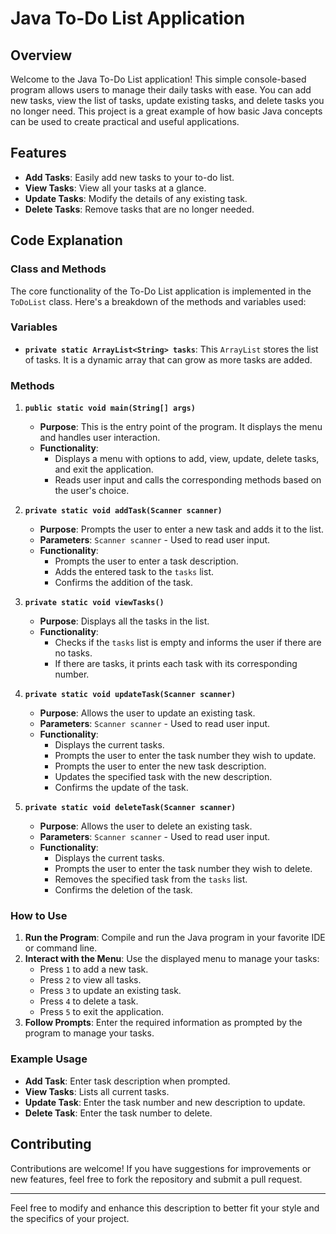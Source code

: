 # Java To-Do List Application

## Overview

Welcome to the Java To-Do List application! This simple console-based program allows users to manage their daily tasks with ease. You can add new tasks, view the list of tasks, update existing tasks, and delete tasks you no longer need. This project is a great example of how basic Java concepts can be used to create practical and useful applications.

## Features

- **Add Tasks**: Easily add new tasks to your to-do list.
- **View Tasks**: View all your tasks at a glance.
- **Update Tasks**: Modify the details of any existing task.
- **Delete Tasks**: Remove tasks that are no longer needed.

## Code Explanation

### Class and Methods

The core functionality of the To-Do List application is implemented in the `ToDoList` class. Here's a breakdown of the methods and variables used:

### Variables

- **`private static ArrayList<String> tasks`**: This `ArrayList` stores the list of tasks. It is a dynamic array that can grow as more tasks are added.

### Methods

1. **`public static void main(String[] args)`**
   - **Purpose**: This is the entry point of the program. It displays the menu and handles user interaction.
   - **Functionality**:
     - Displays a menu with options to add, view, update, delete tasks, and exit the application.
     - Reads user input and calls the corresponding methods based on the user's choice.

2. **`private static void addTask(Scanner scanner)`**
   - **Purpose**: Prompts the user to enter a new task and adds it to the list.
   - **Parameters**: `Scanner scanner` - Used to read user input.
   - **Functionality**:
     - Prompts the user to enter a task description.
     - Adds the entered task to the `tasks` list.
     - Confirms the addition of the task.

3. **`private static void viewTasks()`**
   - **Purpose**: Displays all the tasks in the list.
   - **Functionality**:
     - Checks if the `tasks` list is empty and informs the user if there are no tasks.
     - If there are tasks, it prints each task with its corresponding number.

4. **`private static void updateTask(Scanner scanner)`**
   - **Purpose**: Allows the user to update an existing task.
   - **Parameters**: `Scanner scanner` - Used to read user input.
   - **Functionality**:
     - Displays the current tasks.
     - Prompts the user to enter the task number they wish to update.
     - Prompts the user to enter the new task description.
     - Updates the specified task with the new description.
     - Confirms the update of the task.

5. **`private static void deleteTask(Scanner scanner)`**
   - **Purpose**: Allows the user to delete an existing task.
   - **Parameters**: `Scanner scanner` - Used to read user input.
   - **Functionality**:
     - Displays the current tasks.
     - Prompts the user to enter the task number they wish to delete.
     - Removes the specified task from the `tasks` list.
     - Confirms the deletion of the task.

### How to Use

1. **Run the Program**: Compile and run the Java program in your favorite IDE or command line.
2. **Interact with the Menu**: Use the displayed menu to manage your tasks:
   - Press `1` to add a new task.
   - Press `2` to view all tasks.
   - Press `3` to update an existing task.
   - Press `4` to delete a task.
   - Press `5` to exit the application.
3. **Follow Prompts**: Enter the required information as prompted by the program to manage your tasks.

### Example Usage

- **Add Task**: Enter task description when prompted.
- **View Tasks**: Lists all current tasks.
- **Update Task**: Enter the task number and new description to update.
- **Delete Task**: Enter the task number to delete.

## Contributing

Contributions are welcome! If you have suggestions for improvements or new features, feel free to fork the repository and submit a pull request.

---

Feel free to modify and enhance this description to better fit your style and the specifics of your project.
